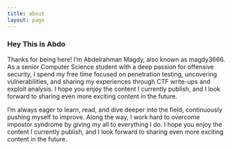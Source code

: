 ```yaml
---
title: about
layout: page
---
```

### Hey This is Abdo
Thanks for being here! I’m Abdelrahman Magdy, also known as magdy3666. As a senior Computer Science student with a deep passion for offensive security, I spend my free time focused on penetration testing, uncovering vulnerabilities, and sharing my experiences through CTF write-ups and exploit analysis.
I hope you enjoy the content I currently publish, and I look forward to sharing even more exciting content in the future.

I’m always eager to learn, read, and dive deeper into the field, continuously pushing myself to improve. Along the way, I work hard to overcome impostor syndrome by giving my all to everything I do.
I hope you enjoy the content I currently publish, and I look forward to sharing even more exciting content in the future.